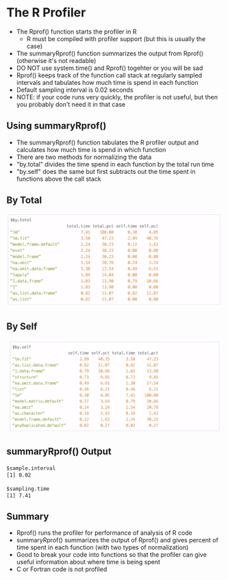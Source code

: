 # The R Profiler
* The Rprof() function starts the profiler in R
  * R must be compiled with profiler support (but this is usually the case)
* The summaryRprof() function summarizes the output from Rprof() (otherwise it's not readable)
* DO NOT use system.time() and Rprof() togehter or you will be sad
* Rprof() keeps track of the function call stack at regularly sampled intervals and tabulates how much time is spend in each function
* Default sampling interval is 0.02 seconds
* NOTE: if your code runs very quickly, the profiler is not useful, but then you probably don't need it in that case

## Using summaryRprof()
* The summaryRprof() function tabulates the R profiler output and calculates how much time is spend in which function
* There are two methods for normalizing the data
* "by.total" divides the time spend in each function by the total run time
* "by.self" does the same but first subtracts out the time spent in functions above the call stack

## By Total
![Image of By Total](https://github.com/Boxis/R-Programming-Coursera/blob/master/Week%204/img/w4_r_profiler_bytotal.PNG)

## By Self

![Image of By Self](https://github.com/Boxis/R-Programming-Coursera/blob/master/Week%204/img/w4_r_profiler_byself.PNG)

## summaryRprof() Output
```
$sample.interval
[1] 0.02

$sampling.time
[1] 7.41
```

## Summary
* Rprof() runs the profiler for performance of analysis of R code
* summaryRprof() summarizes the output of Rprof() and gives percent of time spent in each function (with two types of normalization)
* Good to break your code into functions so that the profiler can give useful information about where time is being spent
* C or Fortran code is not profiled


